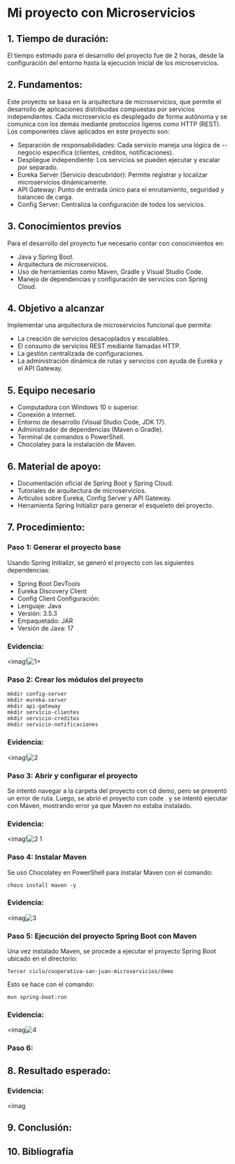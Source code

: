 # Mi proyecto con Microservicios
## 1. Tiempo de duración:
El tiempo estimado para el desarrollo del proyecto fue de 2 horas, desde la configuración del entorno hasta la ejecución inicial de los microservicios.
## 2. Fundamentos:
Este proyecto se basa en la arquitectura de microservicios, que permite el desarrollo de aplicaciones distribuidas compuestas por servicios independientes. Cada microservicio es desplegado de forma autónoma y se comunica con los demás mediante protocolos ligeros como HTTP (REST).
Los componentes clave aplicados en este proyecto son:
- Separación de responsabilidades: Cada servicio maneja una lógica de --negocio específica (clientes, créditos, notificaciones).
- Despliegue independiente: Los servicios se pueden ejecutar y escalar por separado.
- Eureka Server (Servicio descubridor): Permite registrar y localizar microservicios dinámicamente.
- API Gateway: Punto de entrada único para el enrutamiento, seguridad y balanceo de carga.
- Config Server: Centraliza la configuración de todos los servicios.
## 3. Conocimientos previos
Para el desarrollo del proyecto fue necesario contar con conocimientos en:
- Java y Spring Boot.
- Arquitectura de microservicios.
- Uso de herramientas como Maven, Gradle y Visual Studio Code.
- Manejo de dependencias y configuración de servicios con Spring Cloud.
## 4. Objetivo a alcanzar
Implementar una arquitectura de microservicios funcional que permita:
- La creación de servicios desacoplados y escalables.
- El consumo de servicios REST mediante llamadas HTTP.
- La gestión centralizada de configuraciones.
- La administración dinámica de rutas y servicios con ayuda de Eureka y el API Gateway.
## 5. Equipo necesario
- Computadora con Windows 10 o superior.
- Conexión a internet.
- Entorno de desarrollo (Visual Studio Code, JDK 17).
- Administrador de dependencias (Maven o Gradle).
- Terminal de comandos o PowerShell.
- Chocolatey para la instalación de Maven.
## 6. Material de apoyo:
- Documentación oficial de Spring Boot y Spring Cloud.
- Tutoriales de arquitectura de microservicios.
- Artículos sobre Eureka, Config Server y API Gateway.
- Herramienta Spring Initializr para generar el esqueleto del proyecto.
## 7. Procedimiento:
### Paso 1: Generar el proyecto base
Usando Spring Initializr, se generó el proyecto con las siguientes dependencias:
- Spring Boot DevTools
- Eureka Discovery Client
- Config Client
Configuración:
- Lenguaje: Java
- Versión: 3.5.3
- Empaquetado: JAR
- Versión de Java: 17
### Evidencia:
<imag!![1+](https://github.com/user-attachments/assets/4de50b08-abec-4dbd-9030-e38df67d1249)

### Paso 2: Crear los módulos del proyecto
```
mkdir config-server
mkdir eureka-server
mkdir api-gateway
mkdir servicio-clientes
mkdir servicio-creditos
mkdir servicio-notificaciones
````
### Evidencia:
<imag!![2](https://github.com/user-attachments/assets/b9b170e1-64dc-4725-a1d3-6a8471dc9c1e)

### Paso 3: Abrir y configurar el proyecto
Se intentó navegar a la carpeta del proyecto con cd demo, pero se presentó un error de ruta.
Luego, se abrió el proyecto con code . y se intentó ejecutar con Maven, mostrando error ya que Maven no estaba instalado.
### Evidencia:
<imag!![2 1](https://github.com/user-attachments/assets/7d8e3510-1ca0-47b4-af18-09eef55daf44)

### Paso 4: Instalar Maven
Se usó Chocolatey en PowerShell para instalar Maven con el comando:
```
choco install maven -y
````
### Evidencia:
<imag![3](https://github.com/user-attachments/assets/8c658a24-3840-4a2d-b7af-408b0760f8c8)

### Paso 5: Ejecución del proyecto Spring Boot con Maven
Una vez instalado Maven, se procede a ejecutar el proyecto Spring Boot ubicado en el directorio:
```
Tercer ciclo/cooperativa-san-juan-microservicios/demo
````
Esto se hace con el comando:
```
mvn spring-boot:run
````
### Evidencia:
<imag![4](https://github.com/user-attachments/assets/dc9d0420-d299-4e84-8bbb-bce764de2942)

### Paso 6: 
## 8. Resultado esperado:
### Evidencia:
<imag

## 9. Conclusión:

## 10. Bibliografía




